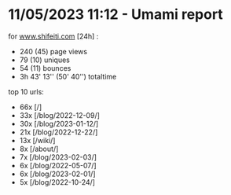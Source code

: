 # 11/05/2023 11:12 - Umami report
for www.shifeiti.com [24h] :

 - 240 (45) page views
 - 79 (10) uniques
 - 54 (11) bounces
 - 3h 43' 13'' (50' 40'') totaltime


top 10 urls:
 - 66x [/]
 - 33x [/blog/2022-12-09/]
 - 30x [/blog/2023-01-12/]
 - 21x [/blog/2022-12-22/]
 - 13x [/wiki/]
 - 8x [/about/]
 - 7x [/blog/2023-02-03/]
 - 6x [/blog/2022-05-07/]
 - 6x [/blog/2023-02-01/]
 - 5x [/blog/2022-10-24/]


